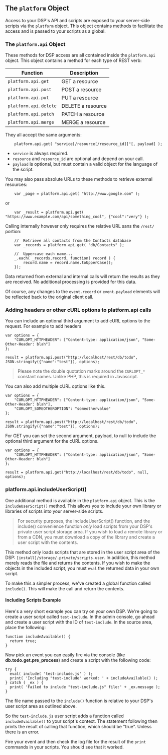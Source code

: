 ## The `platform` Object
Access to your DSP's API and scripts are exposed to your server-side scripts via the `platform` object. This object contains methods to facilitate the access and is passed to your scripts as a global. 

### The `platform.api` Object
These methods for DSP access are all contained inside the `platform.api` object. This object contains a method for each type of REST verb:

| Function | Description |
|----------|-------------|
| `platform.api.get` | GET a resource |
| `platform.api.post` | POST a resource |
| `platform.api.put` | PUT a resource |
| `platform.api.delete` | DELETE a resource |
| `platform.api.patch` | PATCH a resource |
| `platform.api.merge` | MERGE a resource |

They all accept the same arguments:

```
	platform.api.get( "service[/resource[/resource_id]]"[, payload] );
```

 * `service` is always required.
 * `resource` and `resource_id` are optional and depend on your call.
 * `payload` is optional, but must contain a valid object for the language of the script. 

You may also pass absolute URLs to these methods to retrieve external resources:

```
	var _page = platform.api.get( "http://www.google.com" );
```

or

```
	var _result = platform.api.get( "https://www.example.com/api/something_cool", {"cool":"very"} );
```

Calling internally however only requires the relative URL sans the `/rest/` portion:

```
	//	Retrieve all contacts from the Contacts database
	var _records = platform.api.get( "db/Contacts" );

	//	Uppercase each name...
	_.each( _records.record, function( record ) {
		record.name = record.name.toUpperCase();
	});
```

Data returned from external and internal calls will return the results as they are received. No additional processing is provided for this data.

Of course, any changes to the `event.record` or `event.payload` elements will be reflected back to the original client call.

### Adding headers or other cURL options to platform.api calls

You can include an optional third argument to add cURL options to the request. For example to add headers

```
var options = {
    "CURLOPT_HTTPHEADER": ["Content-type: application/json", "Some-Other-Header: blah"]
};

result = platform.api.post("http://localhost/rest/db/todo", JSON.stringify({"name":"test"}), options);

```

> Please note the double quotation marks around the `CURLOPT_*` constant names. Unlike PHP, this is required in Javascript. 

You can also add multiple cURL options like this.

```
var options = {
    "CURLOPT_HTTPHEADER": ["Content-type: application/json", "Some-Other-Header: blah"],
    "CURLOPT_SOMEOTHEROPTION": "someothervalue"
};

result = platform.api.post("http://localhost/rest/db/todo", JSON.stringify({"name":"test"}), options);

```

For GET you can set the second argument, payload, to null to include the optional third argument for the cURL options.

```
var options = {
    "CURLOPT_HTTPHEADER": ["Content-type: application/json", "Some-Other-Header: blah"]
};

result = platform.api.get("http://localhost/rest/db/todo", null, options);

```

### platform.api.includeUserScript()
One additional method is available in the `platform.api` object. This is the `includeUserScript()` method. This allows you to include your own library or libraries of scripts into your server-side scripts.

> For security purposes, the includeUserScript() function, and the include() convenience function *only* load scripts from your DSP's private user script storage area. If you wish to load a remote library or from a CDN, you must download a copy of the library and create a user script with the contents.

This method only loads scripts that are stored in the user script area of the DSP: `[install]/storage/.private/scripts.user`. In addition, this method merely reads the file and returns the contents. If you wish to make the objects in the included script, you must `eval` the returned data in your own script.

To make this a simpler process, we've created a global function called `include()`. This will make the call and return the contents.

#### Including Scripts Example
Here's a very short example you can try on your own DSP. We're going to create a user script called `test-include`. In the admin console, go ahead and create a user script with the ID of `test-include`. In the source area, place the following:

```
function includeAvailable() {
  return true;
}
```

Now pick an event you can easily fire via the console (like **db.todo.get.pre_process**) and create a script with the following code:

```
try {
  eval( include( 'test-include.js' ) );
  print( 'Including "test-include" worked: ' + includeAvailable() );
} catch ( _ex ) { 
  print( 'Failed to include "test-include.js" file:' + _ex.message );
}
```

The file name passed to the `include()` function is relative to your DSP's user script area as outlined above. 

So the `test-include.js` user script adds a function called `includeAvailable()` to your script's context. The statement following then prints the result of calling that function, which should be "true". Unless there is an error.

Fire your event and then check the log file for the result of the `print` commands in your scripts. You should see that it worked.


